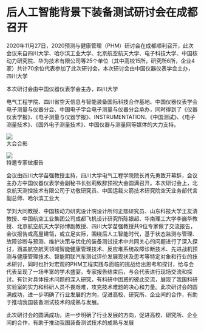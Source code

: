 # 后人工智能背景下装备测试研讨会在成都召开

2020年11月27日，2020预测与健康管理（PHM）研讨会在成都顺利召开，此次会议来自四川大学、哈尔滨工业大学、北京航空航天大学、电子科技大学、中国核动力研究院、华为技术有限公司等25个单位（其中高校15所，研究所6所，企业4家）共计70余位代表参加了此次研讨会。本次研讨会由中国仪器仪表学会主办，四川大学

本次研讨会由中国仪器仪表学会主办，四川大学

电气工程学院、四川省空天信息与智能装备国际科技合作基地、中国仪器仪表学会电子测量与仪器分会、中国电子学会电子测量与仪器分会承办，同时得到了《仪器仪表学报》、《电子测量与仪器学报》、INSTRUMENTATION、《中国测试》、《电子测量技术》、《国外电子测量技术》、中国仪器与测量网等媒体的大力支持。

![](https://cdn-mineru.openxlab.org.cn/result/2025-09-13/12f68a54-9eb3-4ac0-bf3c-61ca8498a6c8/38feae9ac2de308a055341ba6471777d512b46dbe5e70dbd0f98a9c6c80cbc41.jpg)  
大会合影

![](https://cdn-mineru.openxlab.org.cn/result/2025-09-13/12f68a54-9eb3-4ac0-bf3c-61ca8498a6c8/853cb263aaa3e0509f66ebfd9dce4f1d4efc649031a4bdcadfe1475296b2ac76.jpg)  
特邀专家做报告

会议由四川大学苗强教授主持，四川大学电气工程学院院长肖先勇致开幕辞，会议主办方中国仪器仪表学会副秘书长张莉致辞预祝大会圆满召开。本次研讨会上，北京航天测控技术有限公司于功敬研究员、中国运载火箭技术研究院空天业务部代言副总师、哈尔滨工业大

学刘大同教授、中国核动力研究设计院设计所何正熙研究员、山东科技大学王友清教授、中国航空工业集团公司成都飞机设计研究所陈银超、华南理工大学李巍华教授、北京航空航天大学孙博副教授、四川大学苗强教授共9位专家做了交流报告，会议报告或高屋建瓴，或立足实际，围绕后人工智能时代，基于状态监测与管理、故障诊断与预测、维护决策与优化的装备测试技术中共同关心的问题进行了深入探讨，涵盖航空航天领域智能健康管理技术、反应堆系统故障诊断技术、先进战机预测与健康管理技术、智能阴联汽车测试评价发展现状及思考等特定对象和行业的技术研讨，同时也针对宏观的PHM工程实践与面临的挑战给出思考和探讨，给与会代表呈现了一场丰富的学术盛宴。专家报告结束后，与会代表进行现场交流和探讨。有针对具体技术问题的深入研究，有科研中困惑的彼此交流，展现了我国科研实验室的实力和科研人员不畏艰难，攻克技术难题的决心和力量。此次研讨会的圆满成功，进一步明确了行业发展的方向，促进高校、研究所、企业间的合作，有助于推动我国装备测试技术的成熟与发展。

此次研讨会的圆满成功，进一步明确了行业发展的方向，促进高校、研究所、企业间的合作，有助于推动我国装备测试技术的成熟与发展